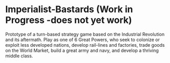 # Imperialist-Bastards (Work in Progress -does not yet work)
Prototype of a turn-based strategy game based on the Industrial Revolution and its aftermath. Play as one of 6 Great Powers, who seek to colonize or exploit less developed nations, develop rail-lines and factories, trade goods on the World Market, build a great army and navy, and develop a thriving middle class.
